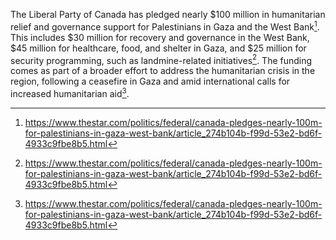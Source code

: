 The Liberal Party of Canada has pledged nearly $100 million in humanitarian relief and governance support for Palestinians in Gaza and the West Bank[^1]. This includes $30 million for recovery and governance in the West Bank, $45 million for healthcare, food, and shelter in Gaza, and $25 million for security programming, such as landmine-related initiatives[^1]. The funding comes as part of a broader effort to address the humanitarian crisis in the region, following a ceasefire in Gaza and amid international calls for increased humanitarian aid[^1].

[^1]: https://www.thestar.com/politics/federal/canada-pledges-nearly-100m-for-palestinians-in-gaza-west-bank/article_274b104b-f99d-53e2-bd6f-4933c9fbe8b5.html
